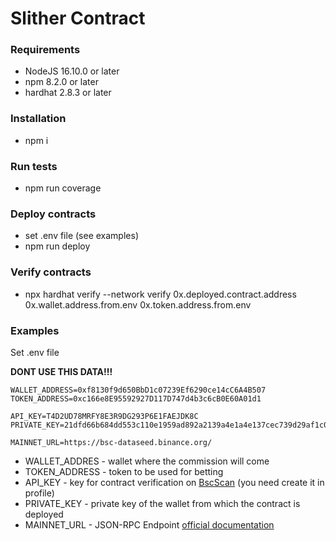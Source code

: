 # Slither Contract
### Requirements
* NodeJS 16.10.0 or later
* npm 8.2.0 or later 
* hardhat 2.8.3 or later

### Installation
* npm i

### Run tests
* npm run coverage

### Deploy contracts
* set .env file (see examples)
* npm run deploy

### Verify contracts
* npx hardhat verify --network verify 0x.deployed.contract.address 0x.wallet.address.from.env 0x.token.address.from.env

### Examples
Set .env file

**DONT USE THIS DATA!!!**
```
WALLET_ADDRESS=0xf8130f9d650BbD1c07239Ef6290ce14cC6A4B507
TOKEN_ADDRESS=0xc166e8E95592927D117D747d4b3c6cB0E60A01d1

API_KEY=T4D2UD78MRFY8E3R9DG293P6E1FAEJDK8C
PRIVATE_KEY=21dfd66b684dd553c110e1959ad892a2139a4e1a4e137cec739d29af1c0b96ec

MAINNET_URL=https://bsc-dataseed.binance.org/
```

- WALLET_ADDRES - wallet where the commission will come
- TOKEN_ADDRESS - token to be used for betting
- API_KEY - key for contract verification on [BscScan](https://bscscan.com) (you need create it in profile)
- PRIVATE_KEY - private key of the wallet from which the contract is deployed
- MAINNET_URL - JSON-RPC Endpoint [official documentation](https://docs.binance.org/smart-chain/developer/rpc.html)